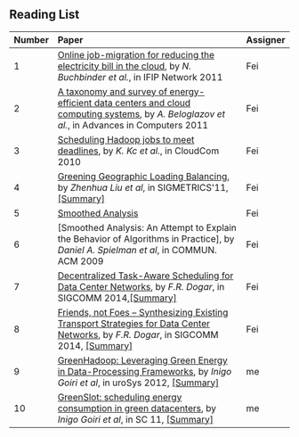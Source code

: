 Reading List
---

| Number | Paper| Assigner|
|:--|:-----|:--------|
|1|[Online job-migration for reducing the electricity bill in the cloud](http://link.springer.com/chapter/10.1007%2F978-3-642-20757-0_14), by *N. Buchbinder et al.*, in  IFIP Network 2011 | Fei|
|2|[A taxonomy and survey of energy-efficient data centers and cloud computing systems](), by *A. Beloglazov et al.*, in Advances in Computers 2011| Fei |
|3| [ Scheduling Hadoop jobs to meet deadlines](), by *K. Kc et al.*, in CloudCom 2010 | Fei|
|4|[Greening Geographic Loading Balancing](http://dl.acm.org/citation.cfm?id=1993767), by *Zhenhua Liu et al*, in SIGMETRICS'11, [[Summary]](https://github.com/hxwang/GreenDC-Summary/blob/master/LiuL11_Greening-Geographical-Load-Balancing.md) | Fei|
|5| [Smoothed Analysis](http://www.cs.yale.edu/homes/spielman/SmoothedAnalysis/) |Fei |
|6|[Smoothed Analysis: An Attempt to Explain the Behavior of Algorithms in Practice], by *Daniel A. Spielman et al*,  in COMMUN. ACM  2009| Fei|
|7|[Decentralized Task-Aware Scheduling for Data Center Networks](http://research.microsoft.com/apps/pubs/default.aspx?id=215429), by *F.R. Dogar*, in SIGCOMM 2014,[[Summary]](./papers/DogarK14_SIGCOMM_Decentralized-TaskScheduling-for-DCN.md)| Fei |
|8|[Friends, not Foes – Synthesizing Existing Transport Strategies for Data Center  Networks](http://research.microsoft.com/apps/pubs/default.aspx?id=215430), by  *F.R. Dogar*,  in SIGCOMM 2014, [[Summary]](./papers/MunirB14_SIGCOMM_Synthesizing-Existing-Transport-Strateg-DC.md)| Fei|
|9| [GreenHadoop: Leveraging Green Energy in Data-Processing Frameworks](http://dl.acm.org/citation.cfm?id=2168843), by *Inigo Goiri et al*, in uroSys 2012, [[Summary]](./papers/GoiriL12_GreenHadoop.md) | me |
|10| [GreenSlot: scheduling energy consumption in green datacenters](http://ieeexplore.ieee.org/xpls/abs_all.jsp?arnumber=6114408), by *Inigo Goiri et al*, in SC 11, [[Summary]](./papers/GoiriL11_GreenSlot.md)| me|
